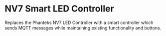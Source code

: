 # NV7 Smart LED Controller
Replaces the Phanteks NV7 LED Controller with a smart controller which sends MQTT messages while maintaining existing functionality and buttons.
